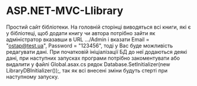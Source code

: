 # ASP.NET-MVC-Llibrary
Простий сайт бібліотеки. На головній сторінці виводяться всі книги, які є у бібліотеці, щоб додати книгу чи автора потрібно зайти як адміністратор вказавши в URL .../Admin і вказати  Email = "ostap@test.ua", Password = "123456", тоді у Вас буде можливість редагувати дані. При початковій ініціалізації БД до неї додаються деякі дані, при наступних запусках програми потрібно закоментувати або видалити у файлі Global.asax.cs рядок Database.SetInitializer(new LibraryDBInitializer());, так як всі внесені зміни будуть стерті при наступному запуску. 
